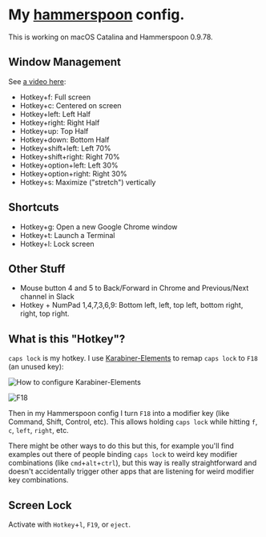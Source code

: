 # My [hammerspoon](http://www.hammerspoon.org/) config.

This is working on macOS Catalina and Hammerspoon 0.9.78.

## Window Management

See [a video here](https://youtu.be/OjS6LqKEPcA):

* Hotkey+f: Full screen
* Hotkey+c: Centered on screen
* Hotkey+left: Left Half
* Hotkey+right: Right Half
* Hotkey+up: Top Half
* Hotkey+down: Bottom Half
* Hotkey+shift+left: Left 70%
* Hotkey+shift+right: Right 70%
* Hotkey+option+left: Left 30%
* Hotkey+option+right: Right 30%
* Hotkey+s: Maximize ("stretch") vertically

## Shortcuts

* Hotkey+g: Open a new Google Chrome window
* Hotkey+t: Launch a Terminal
* Hotkey+l: Lock screen

## Other Stuff
* Mouse button 4 and 5 to Back/Forward in Chrome and Previous/Next channel in Slack
* Hotkey + NumPad 1,4,7,3,6,9: Bottom left, left, top left, bottom right, right, top right.

## What is this "Hotkey"?

`caps lock` is my hotkey. I use [Karabiner-Elements](https://github.com/tekezo/Karabiner-Elements) to remap `caps lock` to `F18` (an unused key):

![How to configure Karabiner-Elements](Karabiner-Elements.png?raw=true "How to configure Karabiner-Elements")

![F18](apple-wireless-keyboard-numeric.png?raw=true "F18")

Then in my Hammerspoon config I turn `F18` into a modifier key (like Command, Shift, Control, etc). This allows holding `caps lock` while hitting `f`, `c`, `left`, `right`, etc.

There might be other ways to do this but this, for example you'll find examples out there of people binding `caps lock` to weird key modifier combinations (like `cmd`+`alt`+`ctrl`), but this way is really straightforward and doesn't accidentally trigger other apps that are listening for weird modifier key combinations.

## Screen Lock

Activate with `Hotkey`+`l`, `F19`, or `eject`.
